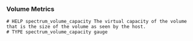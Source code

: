 ### Volume Metrics

```
# HELP spectrum_volume_capacity The virtual capacity of the volume that is the size of the volume as seen by the host.
# TYPE spectrum_volume_capacity gauge
```

